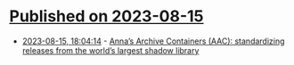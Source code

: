 # [Published on 2023-08-15](index.md)

* [2023-08-15, 18:04:14](https://lobste.rs/s/hzxrhz/anna_s_archive_containers_aac) - [Anna’s Archive Containers (AAC): standardizing releases from the world’s largest shadow library](https://annas-blog.org/annas-archive-containers.html)
